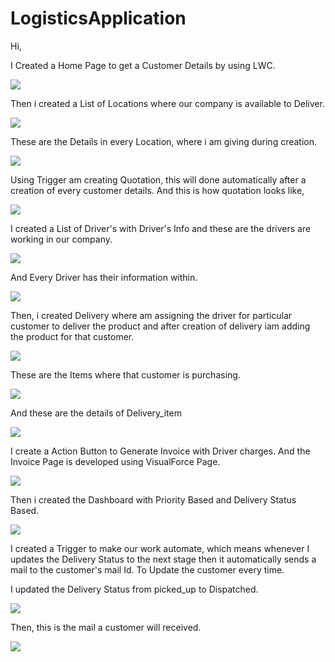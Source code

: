 # LogisticsApplication
Hi,

I Created a Home Page to get a Customer Details by using LWC.

![](images/customer_details_page.png)

Then i created a List of Locations where our company is available to Deliver.

![](images/List_Locations.png)

These are the Details in every Location, where i am giving during creation.

![](images/Location_info.png)

Using Trigger am creating Quotation, this will done automatically after a creation of every customer details. And this is how quotation looks like,

![](images/Quotation.png)

I created a List of Driver's with Driver's Info and these are the drivers are working in our company.

![](images/List_Driver.png)

And Every Driver has their information within.

![](images/Driver_info.png)

Then, i created Delivery where am assigning the driver for particular customer to deliver the product and after creation of delivery iam adding the product for that customer.

![](images/Delivery_detail.png)

These are the Items where that customer is purchasing.

![](images/List_items_to_Deliver.png)

And these are the details of Delivery_item

![](images/Item_Description.png)

I create a Action Button to Generate Invoice with Driver charges. And the Invoice Page is developed using VisualForce Page.

![](images/Invoice.png)

Then i created the Dashboard with Priority Based and Delivery Status Based.

![](images/DashBoard.png)

I created a Trigger to make our work automate, which means whenever I updates the Delivery Status to the next stage then it automatically sends a mail to the customer's mail Id. To Update the customer every time.

I updated the Delivery Status from picked_up to Dispatched.

![](images/status_update.png)

Then, this is the mail a customer will received.

![](images/Email_notification.png)
